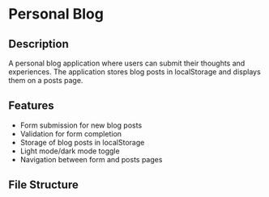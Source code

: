 # Personal Blog

## Description
A personal blog application where users can submit their thoughts and experiences. The application stores blog posts in localStorage and displays them on a posts page.

## Features
- Form submission for new blog posts
- Validation for form completion
- Storage of blog posts in localStorage
- Light mode/dark mode toggle
- Navigation between form and posts pages

## File Structure
